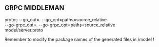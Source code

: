 ## GRPC MIDDLEMAN
protoc --go_out=. --go_opt=paths=source_relative \
--go-grpc_out=. --go-grpc_opt=paths=source_relative \
model/server.proto

Remember to modify the package names of the generated files in /model !